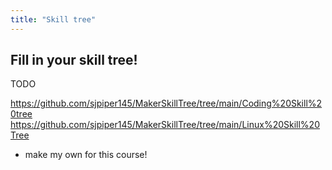 ```yaml
---
title: "Skill tree"
---
```


## Fill in your skill tree!

TODO

https://github.com/sjpiper145/MakerSkillTree/tree/main/Coding%20Skill%20tree
https://github.com/sjpiper145/MakerSkillTree/tree/main/Linux%20Skill%20Tree

+ make my own for this course!

